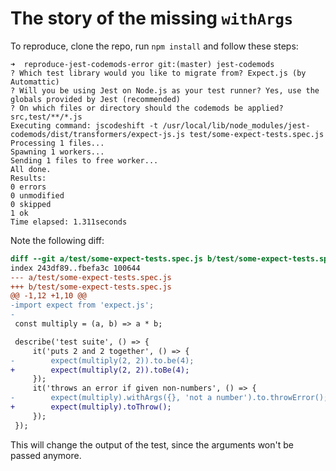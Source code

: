 # The story of the missing `withArgs`

To reproduce, clone the repo, run `npm install` and follow these steps:

```
➜  reproduce-jest-codemods-error git:(master) jest-codemods
? Which test library would you like to migrate from? Expect.js (by Automattic)
? Will you be using Jest on Node.js as your test runner? Yes, use the globals provided by Jest (recommended)
? On which files or directory should the codemods be applied? src,test/**/*.js
Executing command: jscodeshift -t /usr/local/lib/node_modules/jest-codemods/dist/transformers/expect-js.js test/some-expect-tests.spec.js
Processing 1 files...
Spawning 1 workers...
Sending 1 files to free worker...
All done.
Results:
0 errors
0 unmodified
0 skipped
1 ok
Time elapsed: 1.311seconds
```

Note the following diff:

```diff
diff --git a/test/some-expect-tests.spec.js b/test/some-expect-tests.spec.js
index 243df89..fbefa3c 100644
--- a/test/some-expect-tests.spec.js
+++ b/test/some-expect-tests.spec.js
@@ -1,12 +1,10 @@
-import expect from 'expect.js';
-
 const multiply = (a, b) => a * b;

 describe('test suite', () => {
     it('puts 2 and 2 together', () => {
-        expect(multiply(2, 2)).to.be(4);
+        expect(multiply(2, 2)).toBe(4);
     });
     it('throws an error if given non-numbers', () => {
-        expect(multiply).withArgs({}, 'not a number').to.throwError();
+        expect(multiply).toThrow();
     });
 });
```

This will change the output of the test, since the arguments won't be passed anymore.
